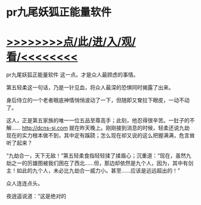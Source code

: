 # pr九尾妖狐正能量软件

# <a href="https://https://github.com/kiuhd/dfrw/issues/1">>>>>>>>>点/此/进/入/观/看/<<<<<<<<</a>

pr九尾妖狐正能量软件
这一点。才是众人最顾虑的事情。

第五轻柔这一句话，乃是一针见血，将众人最深的恐惧同时揭露了出来。

身后侍立的一个老者眼底神情悄悄波动了一下，但随即又耷拉下眼皮，一动不动了。

这人，正是第五家族的唯一一位五品至尊高手；此刻，他忍得很辛苦。一肚子的不解……
http://dcns-si.com
就在昨天晚上。刚刚接到消息的时候，轻柔还说九劫现在的实力根本做不到，其中定有蹊跷；怎么现在却又说的这么把握满满，危言耸听了起来？

“九劫合一，天下无敌！”第五轻柔食指轻轻揉了揉眉心；沉重道：“现在，虽然九劫之一的厉雄图被我们困在了西北……但，那边却依然是九个人，因为，其中有剑主！如此的九个人，未必比九劫合一威力小。甚至……应该是远远超出的！”

众人连连点头。

夜逍遥说道：“这是绝对的

